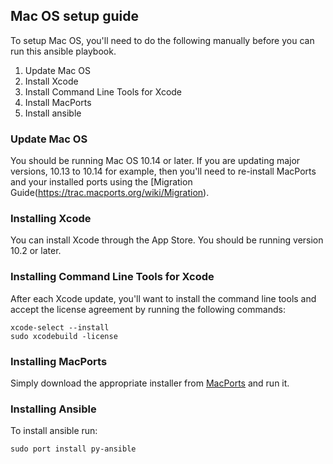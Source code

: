 ## Mac OS setup guide

To setup Mac OS, you'll need to do the following manually before you can run this ansible playbook.

1. Update Mac OS
1. Install Xcode
2. Install Command Line Tools for Xcode
3. Install MacPorts
4. Install ansible

### Update Mac OS

You should be running Mac OS 10.14 or later. If you are updating major versions, 10.13 to 10.14 for example, then you'll need to re-install MacPorts and your installed ports using the [Migration Guide(https://trac.macports.org/wiki/Migration).

### Installing Xcode

You can install Xcode through the App Store. You should be running version 10.2 or later.

### Installing Command Line Tools for Xcode

After each Xcode update, you'll want to install the command line tools and accept the license agreement by running the following commands:

```
xcode-select --install
sudo xcodebuild -license
```

### Installing MacPorts

Simply download the appropriate installer from [MacPorts](https://www.macports.org/install.php) and run it.

### Installing Ansible

To install ansible run:

```
sudo port install py-ansible
```
